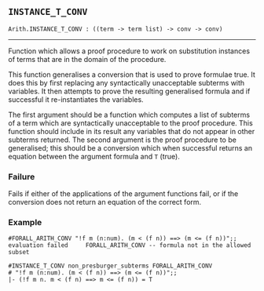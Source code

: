 ## `INSTANCE_T_CONV`

``` hol4
Arith.INSTANCE_T_CONV : ((term -> term list) -> conv -> conv)
```

------------------------------------------------------------------------

Function which allows a proof procedure to work on substitution
instances of terms that are in the domain of the procedure.

This function generalises a conversion that is used to prove formulae
true. It does this by first replacing any syntactically unacceptable
subterms with variables. It then attempts to prove the resulting
generalised formula and if successful it re-instantiates the variables.

The first argument should be a function which computes a list of
subterms of a term which are syntactically unacceptable to the proof
procedure. This function should include in its result any variables that
do not appear in other subterms returned. The second argument is the
proof procedure to be generalised; this should be a conversion which
when successful returns an equation between the argument formula and `T`
(true).

### Failure

Fails if either of the applications of the argument functions fail, or
if the conversion does not return an equation of the correct form.

### Example

``` hol4
#FORALL_ARITH_CONV "!f m (n:num). (m < (f n)) ==> (m <= (f n))";;
evaluation failed     FORALL_ARITH_CONV -- formula not in the allowed subset

#INSTANCE_T_CONV non_presburger_subterms FORALL_ARITH_CONV
# "!f m (n:num). (m < (f n)) ==> (m <= (f n))";;
|- (!f m n. m < (f n) ==> m <= (f n)) = T
```

